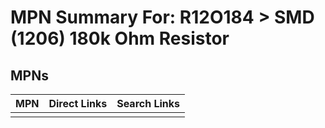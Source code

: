 



# MPN Summary For: R12O184 > SMD (1206) 180k Ohm Resistor

## MPNs
  

|MPN|Direct Links|Search Links|
| :--- | :--- | :--- |
||||
